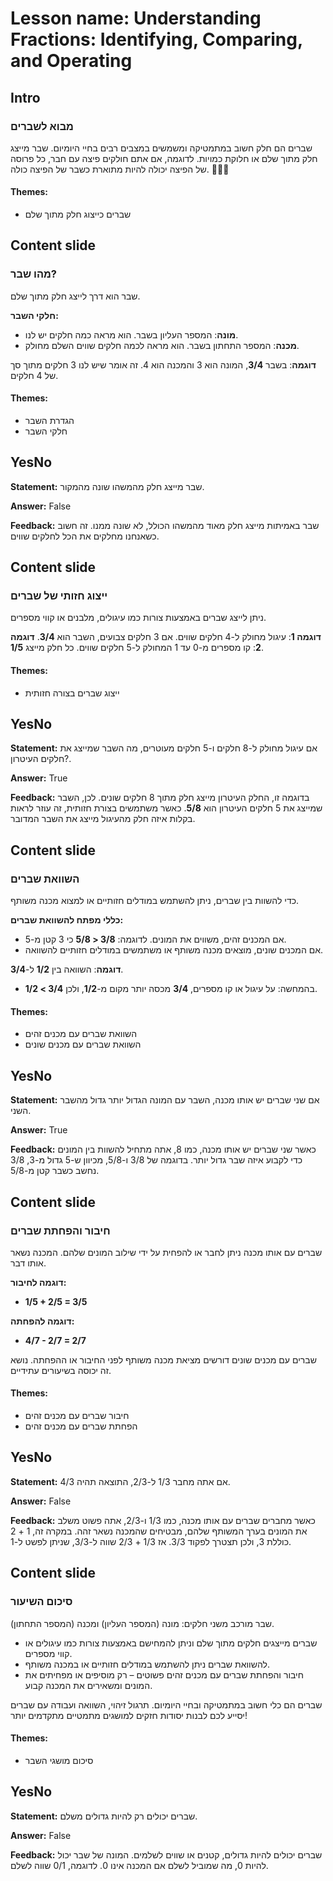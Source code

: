 # Lesson name: Understanding Fractions: Identifying, Comparing, and Operating

## Intro

### מבוא לשברים

שברים הם חלק חשוב במתמטיקה ומשמשים במצבים רבים בחיי היומיום. שבר מייצג חלק מתוך שלם או חלוקת כמויות. לדוגמה, אם אתם חולקים פיצה עם חבר, כל פרוסה של הפיצה יכולה להיות מתוארת כשבר של הפיצה כולה. 👩‍🏫🍕

#### **Themes:**
- שברים כייצוג חלק מתוך שלם

## Content slide

### מהו שבר?

שבר הוא דרך לייצג חלק מתוך שלם.

**חלקי השבר:**
- **מונה**: המספר העליון בשבר. הוא מראה כמה חלקים יש לנו.
- **מכנה**: המספר התחתון בשבר. הוא מראה לכמה חלקים שווים השלם מחולק.

**דוגמה**: בשבר **3/4**, המונה הוא 3 והמכנה הוא 4. זה אומר שיש לנו 3 חלקים מתוך סך של 4 חלקים.

#### **Themes:**
- הגדרת השבר
- חלקי השבר

## YesNo

**Statement:** שבר מייצג חלק מהמשהו שונה מהמקור.

**Answer:** False

**Feedback:**
שבר באמיתות מייצג חלק מאוד מהמשהו הכולל, לא שונה ממנו. זה חשוב כשאנחנו מחלקים את הכל לחלקים שווים.


## Content slide

### ייצוג חזותי של שברים

ניתן לייצג שברים באמצעות צורות כמו עיגולים, מלבנים או קווי מספרים.

**דוגמה 1**: עיגול מחולק ל-4 חלקים שווים. אם 3 חלקים צבועים, השבר הוא **3/4**.
**דוגמה 2**: קו מספרים מ-0 עד 1 המחולק ל-5 חלקים שווים. כל חלק מייצג **1/5**.

#### **Themes:**
- ייצוג שברים בצורה חזותית

## YesNo

**Statement:** אם עיגול מחולק ל-8 חלקים ו-5 חלקים מעוטרים, מה השבר שמייצג את חלקים העיטרון?.

**Answer:** True

**Feedback:**
בדוגמה זו, החלק העיטרון מייצג חלק מתוך 8 חלקים שונים. לכן, השבר שמייצג את 5 חלקים העיטרון הוא **5/8**. כאשר משתמשים בצורת חזותית, זה עוזר לראות בקלות איזה חלק מהעיגול מייצג את השבר המדובר.


## Content slide

### השוואת שברים

כדי להשוות בין שברים, ניתן להשתמש במודלים חזותיים או למצוא מכנה משותף.

**כללי מפתח להשוואת שברים:**
- אם המכנים זהים, משווים את המונים. לדוגמה: **3/8 < 5/8** כי 3 קטן מ-5.
- אם המכנים שונים, מוצאים מכנה משותף או משתמשים במודלים חזותיים להשוואה.

**דוגמה**: השוואה בין **1/2** ל-**3/4**.
- בהמחשה: על עיגול או קו מספרים, **3/4** מכסה יותר מקום מ-**1/2**, ולכן **3/4 > 1/2**.

#### **Themes:**
- השוואת שברים עם מכנים זהים
- השוואת שברים עם מכנים שונים

## YesNo

**Statement:** אם שני שברים יש אותו מכנה, השבר עם המונה הגדול יותר גדול מהשבר השני.

**Answer:** True

**Feedback:**
כאשר שני שברים יש אותו מכנה, כמו 8, אתה מתחיל להשוות בין המונים כדי לקבוע איזה שבר גדול יותר. בדוגמה של 3/8 ו-5/8, מכיוון ש-5 גדול מ-3, 3/8 נחשב כשבר קטן מ-5/8.


## Content slide

### חיבור והפחתת שברים

שברים עם אותו מכנה ניתן לחבר או להפחית על ידי שילוב המונים שלהם. המכנה נשאר אותו דבר.

**דוגמה לחיבור:**
- **1/5 + 2/5 = 3/5**

**דוגמה להפחתה:**
- **4/7 - 2/7 = 2/7**

שברים עם מכנים שונים דורשים מציאת מכנה משותף לפני החיבור או ההפחתה. נושא זה יכוסה בשיעורים עתידיים.

#### **Themes:**
- חיבור שברים עם מכנים זהים
- הפחתת שברים עם מכנים זהים

## YesNo

**Statement:** אם אתה מחבר 1/3 ל-2/3, התוצאה תהיה 4/3.

**Answer:** False

**Feedback:**
כאשר מחברים שברים עם אותו מכנה, כמו 1/3 ו-2/3, אתה פשוט משלב את המונים בערך המשותף שלהם, מבטיחים שהמכנה נשאר זהה. במקרה זה, 1 + 2 כוללת 3, ולכן תצטרך לפקוד 3/3. אז 1/3 + 2/3 שווה ל-3/3, שניתן לפשט ל-1.


## Content slide

### סיכום השיעור

שבר מורכב משני חלקים: מונה (המספר העליון) ומכנה (המספר התחתון).
- שברים מייצגים חלקים מתוך שלם וניתן להמחישם באמצעות צורות כמו עיגולים או קווי מספרים.
- להשוואת שברים ניתן להשתמש במודלים חזותיים או במכנה משותף.
- חיבור והפחתת שברים עם מכנים זהים פשוטים – רק מוסיפים או מפחיתים את המונים ומשאירים את המכנה קבוע.

שברים הם כלי חשוב במתמטיקה ובחיי היומיום. תרגול זיהוי, השוואה ועבודה עם שברים יסייע לכם לבנות יסודות חזקים למושגים מתמטיים מתקדמים יותר!

#### **Themes:**
- סיכום מושגי השבר

## YesNo

**Statement:** שברים יכולים רק להיות גדולים משלם.

**Answer:** False

**Feedback:**
שברים יכולים להיות גדולים, קטנים או שווים לשלמים. המונה של שבר יכול להיות 0, מה שמוביל לשלם אם המכנה אינו 0. לדוגמה, 0/1 שווה לשלם.

